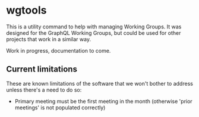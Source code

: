 # wgtools

This is a utility command to help with managing Working Groups. It was designed
for the GraphQL Working Groups, but could be used for other projects that work
in a similar way.

Work in progress, documentation to come.

## Current limitations

These are known limitations of the software that we won't bother to address
unless there's a need to do so:

- Primary meeting must be the first meeting in the month (otherwise 'prior
  meetings' is not populated correctly)
